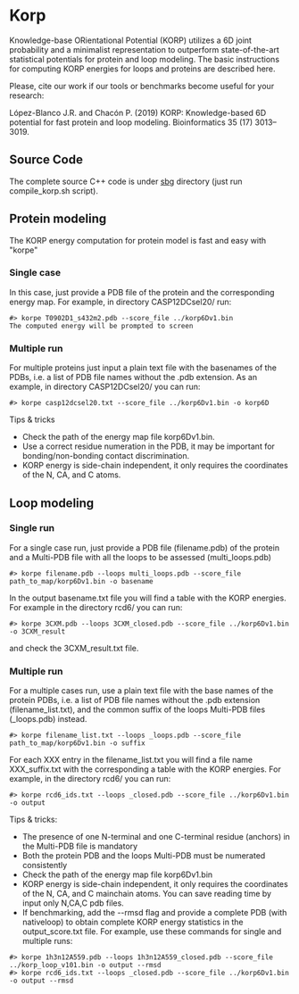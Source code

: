 # Korp
Knowledge-base ORientational Potential (KORP) utilizes a 6D joint probability and a minimalist representation to outperform state-of-the-art statistical potentials for protein and loop modeling. The basic instructions for computing KORP energies for loops and proteins are described here. 

Please, cite our work if our tools or benchmarks become useful for your research:

López-Blanco J.R. and Chacón P. (2019) KORP: Knowledge-based 6D potential for fast protein and loop modeling. Bioinformatics 35 (17) 3013–3019. <a href="https://academic.oup.com/bioinformatics/article/35/17/3013/5289323"><img src="https://chaconlab.org/images/publications/pubmed.jpg" alt="" align="top" border="0" /></a> <a href="https://chaconlab.org/PDF/2019_bioinfo.pdf"><img src="https://chaconlab.org/images/publications/acrobaticon4.gif" alt="" border="0" /></a>

## Source Code

The complete source C++ code is under [sbg](sbg) directory (just run compile_korp.sh script). 

## Protein modeling

The KORP energy computation for protein model is fast and easy with "korpe"

### Single case

In this case, just provide a PDB file of the protein and the corresponding energy map. For example, in directory CASP12DCsel20/ run:
```
#> korpe T0902D1_s432m2.pdb --score_file ../korp6Dv1.bin
The computed energy will be prompted to screen
```

### Multiple run

For multiple proteins just input a plain text file with the basenames of the PDBs, i.e. a list of PDB file names without the .pdb extension. As an example, in directory CASP12DCsel20/ you can run:
```
#> korpe casp12dcsel20.txt --score_file ../korp6Dv1.bin -o korp6D
```

Tips & tricks
- Check the path of the energy map file korp6Dv1.bin.
- Use a correct residue numeration in the PDB, it may be important for bonding/non-bonding contact discrimination.
- KORP energy is side-chain independent, it only requires the coordinates of the N, CA, and C atoms.

## Loop modeling

### Single run

For a single case run, just provide a PDB file (filename.pdb) of the protein and a Multi-PDB file with all the loops to be assessed (multi_loops.pdb)
```
#> korpe filename.pdb --loops multi_loops.pdb --score_file path_to_map/korp6Dv1.bin -o basename
```
In the output basename.txt file you will find a table with the KORP energies. For example in the directory rcd6/ you can run:
```
#> korpe 3CXM.pdb --loops 3CXM_closed.pdb --score_file ../korp6Dv1.bin -o 3CXM_result
```
and check the 3CXM_result.txt file.

### Multiple run

For a multiple cases run, use a plain text file with the base names of the protein PDBs, i.e. a list of PDB file names without the .pdb extension (filename_list.txt), and the common suffix of the loops Multi-PDB files (_loops.pdb) instead.
```
#> korpe filename_list.txt --loops _loops.pdb --score_file path_to_map/korp6Dv1.bin -o suffix
```
For each XXX entry in the filename_list.txt you will find a file name XXX_suffix.txt with the corresponding a table with the KORP energies. For example, in the directory rcd6/ you can run:
```
#> korpe rcd6_ids.txt --loops _closed.pdb --score_file ../korp6Dv1.bin -o output
```

Tips & tricks:

- The presence of one N-terminal and one C-terminal residue (anchors) in the Multi-PDB file is mandatory
- Both the protein PDB and the loops Multi-PDB must be numerated consistently
- Check the path of the energy map file korp6Dv1.bin
- KORP energy is side-chain independent, it only requires the coordinates of the N, CA, and C mainchain atoms. You can save reading time by input only N,CA,C pdb files. 
- If benchmarking, add the --rmsd flag and provide a complete PDB (with nativeloop) to obtain complete KORP energy statistics in the output_score.txt file. For example, use these commands for single and multiple runs:
```
#> korpe 1h3n12A559.pdb --loops 1h3n12A559_closed.pdb --score_file ../korp_loop_v101.bin -o output --rmsd
#> korpe rcd6_ids.txt --loops _closed.pdb --score_file ../korp6Dv1.bin -o output --rmsd
```


